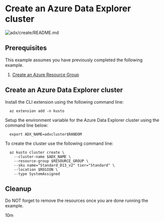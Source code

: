 
# Create an Azure Data Explorer cluster

![adx/create/README.md](https://github.com/Azure-Samples/java-on-azure-examples/workflows/adx/create/README.md/badge.svg)

## Prerequisites

This example assumes you have previously completed the following example.

1. [Create an Azure Resource Group](../../group/create/)

## Create an Azure Data Explorer cluster

<!-- workflow.include(../../group/create/README.md) -->

Install the CLI extension using the following command line:

```shell
  az extension add -n kusto
```

Setup the environment variable for the Azure Data Explorer cluster using the
command line below:

<!-- workflow.skip() -->
```shell
  export ADX_NAME=adxcluster$RANDOM
```

<!-- workflow.run()

  if [[ -z $ADX_NAME ]]; then
    export ADX_NAME=adxcluster$RANDOM
  fi

  -->

To create the cluster use the following command line:

```shell
  az kusto cluster create \
    --cluster-name $ADX_NAME \
    --resource-group $RESOURCE_GROUP \
    --sku name="Standard_D13_v2" tier="Standard" \
    --location $REGION \
    --type SystemAssigned
```

<!-- workflow.directOnly()

  export RESULT=$(az kusto cluster show --name $ADX_NAME \
    --resource-group $RESOURCE_GROUP --output tsv --query provisioningState)
  az group delete --name $RESOURCE_GROUP --yes || true
  if [[ "$RESULT" != Succeeded ]]; then
    echo "Failed to create Azure Data Explorer cluster $ADX_NAME"
    exit 1
  fi

  -->

## Cleanup

Do NOT forget to remove the resources once you are done running the example.

10m